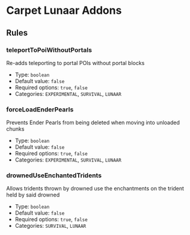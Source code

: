 # Carpet Lunaar Addons

## Rules
### teleportToPoiWithoutPortals
Re-adds teleporting to portal POIs without portal blocks
* Type: `boolean`
* Default value: `false`
* Required options: `true`, `false`
* Categories: `EXPERIMENTAL`, `SURVIVAL`, `LUNAAR`

### forceLoadEnderPearls
Prevents Ender Pearls from being deleted when moving into unloaded chunks
* Type: `boolean`
* Default value: `false`
* Required options: `true`, `false`
* Categories: `EXPERIMENTAL`, `SURVIVAL`, `LUNAAR`

### drownedUseEnchantedTridents
Allows tridents thrown by drowned use the enchantments on the trident held by said drowned
* Type: `boolean`
* Default value: `false`
* Required options: `true`, `false`
* Categories: `SURVIVAL`, `LUNAAR`